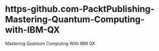 # https-github.com-PacktPublishing-Mastering-Quantum-Computing-with-IBM-QX
Mastering Quantum Computing With IBM QX
